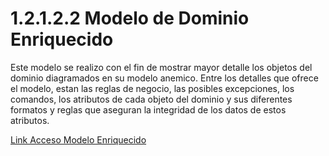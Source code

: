 # 1.2.1.2.2 Modelo de Dominio Enriquecido

Este modelo se realizo con el fin de mostrar mayor detalle los objetos del dominio diagramados en su modelo anemico. Entre los detalles que ofrece el modelo, estan las reglas de negocio, las posibles excepciones, los comandos, los atributos de cada objeto del dominio y sus diferentes formatos y reglas que aseguran la integridad de los datos de estos atributos.

[Link Acceso Modelo Enriquecido](https://docs.google.com/spreadsheets/d/1QRABxAhmWDF9EMpIfl0LtSXn59hY4EU5/edit?usp=share_link&ouid=109964381935978625779&rtpof=true&sd=true)